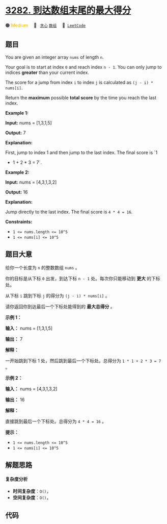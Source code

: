 # [3282. 到达数组末尾的最大得分](https://leetcode.com/problems/reach-end-of-array-with-max-score)

🟠 <font color=#ffb800>Medium</font>&emsp; 🔖&ensp; [`贪心`](/leetcode/outline/tag/greedy.md) [`数组`](/leetcode/outline/tag/array.md)&emsp; 🔗&ensp;[`LeetCode`](https://leetcode.com/problems/reach-end-of-array-with-max-score)

## 题目

You are given an integer array `nums` of length `n`.

Your goal is to start at index `0` and reach index `n - 1`. You can only jump
to indices **greater** than your current index.

The score for a jump from index `i` to index `j` is calculated as `(j - i) *
nums[i]`.

Return the **maximum** possible **total score** by the time you reach the last
index.



**Example 1:**

**Input:** nums = [1,3,1,5]

**Output:** 7

**Explanation:**

First, jump to index 1 and then jump to the last index. The final score is `1
* 1 + 2 * 3 = 7`.

**Example 2:**

**Input:** nums = [4,3,1,3,2]

**Output:** 16

**Explanation:**

Jump directly to the last index. The final score is `4 * 4 = 16`.



**Constraints:**

  * `1 <= nums.length <= 10^5`
  * `1 <= nums[i] <= 10^5`


## 题目大意

给你一个长度为 `n` 的整数数组 `nums` 。

你的目标是从下标 `0` 出发，到达下标 `n - 1` 处。每次你只能移动到 **更大**  的下标处。

从下标 `i` 跳到下标 `j` 的得分为 `(j - i) * nums[i]` 。

请你返回你到达最后一个下标处能得到的 **最大总得分**  。



**示例 1：**

**输入：** nums = [1,3,1,5]

**输出：** 7

**解释：**

一开始跳到下标 1 处，然后跳到最后一个下标处。总得分为 `1 * 1 + 2 * 3 = 7` 。

**示例 2：**

**输入：** nums = [4,3,1,3,2]

**输出：** 16

**解释：**

直接跳到最后一个下标处。总得分为 `4 * 4 = 16` 。



**提示：**

  * `1 <= nums.length <= 10^5`
  * `1 <= nums[i] <= 10^5`


## 解题思路

#### 复杂度分析

- **时间复杂度**：`O()`，
- **空间复杂度**：`O()`，

## 代码

```javascript

```